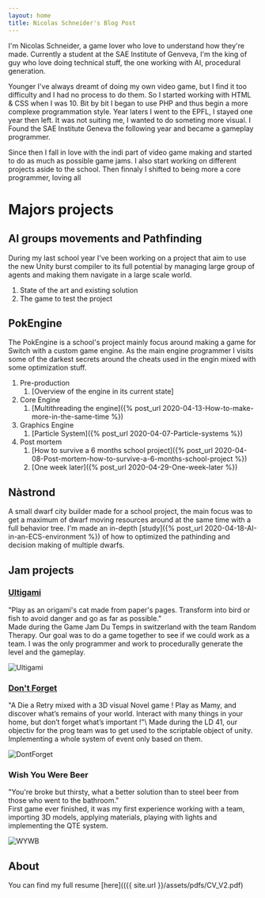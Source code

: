 ```yaml
---
layout: home
title: Nicolas Schneider's Blog Post
---
```



I'm Nicolas Schneider, a game lover who love to understand how they're made. Currently a student at the SAE Institute of Genveva, I'm the king of guy who love doing technical stuff, the one working with AI, procedural generation.

Younger I've always dreamt of doing my own video game, but I find it too difficulty and I had no process to do them. So I started working with HTML & CSS when I was 10. Bit by bit I began to use PHP and thus begin a more complexe programmation style. Year laters I went to the EPFL, I stayed one year then left. It was not suiting me, I wanted to do someting more visual. I Found the SAE Institute Geneva the following year and became a gameplay programmer.

Since then I fall in love with the indi part of video game making and started to do as much as possible game jams. I also start working on different projects aside to the school. Then finnaly I shifted to being more a core programmer, loving all

# Majors projects

## AI groups movements and Pathfinding

During my last school year I've been working on a project that aim to use the new Unity burst compiler to its full potential by managing large group of agents and making them navigate in a large scale world. 
1. State of the art and existing solution
2. The game to test the project

## PokEngine

The PokEngine is a school's project mainly focus around making a game for Switch with a custom game engine. As the main engine programmer I visits some of the darkest secrets around the cheats used in the engin mixed with some optimization stuff. 
1. Pre-production
    1. [Overview of the engine in its current state]
2. Core Engine
    1. [Multithreading the engine]({% post_url 2020-04-13-How-to-make-more-in-the-same-time %})
2. Graphics Engine
    1. [Particle System]({% post_url 2020-04-07-Particle-systems %}) 
4. Post mortem
    1. [How to survive a 6 months school project]({% post_url 2020-04-08-Post-mortem-how-to-survive-a-6-months-school-project %}) 
    2. [One week later]({% post_url 2020-04-29-One-week-later %})


## Nàstrond

A small dwarf city builder made for a school project, the main focus was to get a maximum of dwarf moving resources around at the same time with a full behavior tree. I'm made an in-depth [study]({% post_url 2020-04-18-AI-in-an-ECS-environment %}) of how to optimized the pathinding and decision making of multiple dwarfs.

## Jam projects

### [Ultigami](https://randomtherapy.itch.io/ultigami.html)
"Play as an origami's cat made from paper's pages. Transform into bird or fish to avoid danger and go as far as possible."\
Made during the Game Jam Du Temps in switzerland with the team Random Therapy. Our goal was to do a game together to see if we could work as a team. I was the only programmer and work to procedurally generate the level and the gameplay.

![Ultigami](../assets/images/ultigami.png)

### [Don't Forget](https://ldjam.com/events/ludum-dare/41/dont-forget)
"A Die a Retry mixed with a 3D visual Novel game ! Play as Mamy, and discover what’s remains of your world. Interact with many things in your home, but don’t forget what’s important !"\ 
Made during the LD 41, our objectiv for the prog team was to get used to the scriptable object of unity. Implementing a whole system of event only based on them.

![DontForget](../assets/images/dont_forget.png)

### Wish You Were Beer
"You're broke but thirsty, what a better solution than to steel beer from those who went to the bathroom."\
First game ever finished, it was my first experience working with a team, importing 3D models, applying materials, playing with lights and implementing the QTE system.

![WYWB](../assets/images/wish_you_were_beer.png)

## About
You can find my full resume [here](({{ site.url }}/assets/pdfs/CV_V2.pdf)
